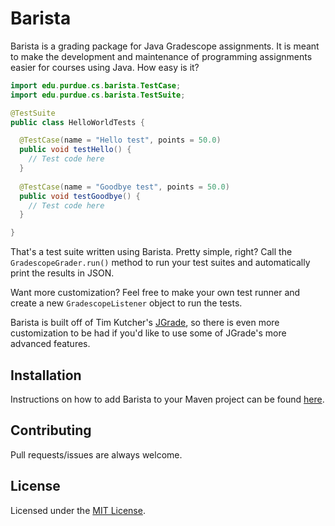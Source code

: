 # Barista

Barista is a grading package for Java Gradescope assignments. It is meant to make the development and maintenance of programming assignments easier for courses using Java. How easy is it?

```java
import edu.purdue.cs.barista.TestCase;
import edu.purdue.cs.barista.TestSuite;

@TestSuite
public class HelloWorldTests {

  @TestCase(name = "Hello test", points = 50.0)
  public void testHello() {
    // Test code here
  }
  
  @TestCase(name = "Goodbye test", points = 50.0)
  public void testGoodbye() {
    // Test code here
  }

}
```

That's a test suite written using Barista. Pretty simple, right? Call the `GradescopeGrader.run()` method to run your test suites and automatically print the results in JSON.

Want more customization? Feel free to make your own test runner and create a new `GradescopeListener` object to run the tests.

Barista is built off of Tim Kutcher's [JGrade](https://github.com/tkutcher/jgrade), so there is even more customization to be had if you'd like to use some of JGrade's more advanced features.

## Installation
Instructions on how to add Barista to your Maven project can be found [here](https://github.com/purduecsbridge/barista/packages/).

## Contributing
Pull requests/issues are always welcome.

## License
Licensed under the [MIT License](LICENSE).
